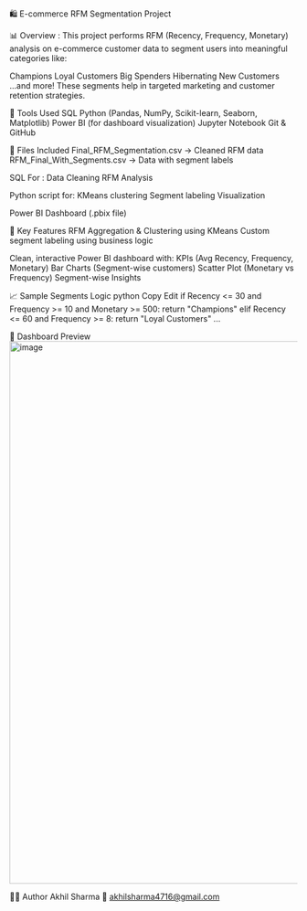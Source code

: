 🛍️ E-commerce RFM Segmentation Project

📊 Overview : This project performs RFM (Recency, Frequency, Monetary) analysis on e-commerce customer data to segment users into meaningful categories like:

Champions Loyal Customers Big Spenders Hibernating New Customers ...and more! These segments help in targeted marketing and customer retention strategies.

🔧 Tools Used SQL Python (Pandas, NumPy, Scikit-learn, Seaborn, Matplotlib) Power BI (for dashboard visualization) Jupyter Notebook Git & GitHub

📁 Files Included Final_RFM_Segmentation.csv → Cleaned RFM data RFM_Final_With_Segments.csv → Data with segment labels

SQL For : Data Cleaning RFM Analysis

Python script for: KMeans clustering Segment labeling Visualization

Power BI Dashboard (.pbix file)

📌 Key Features RFM Aggregation & Clustering using KMeans Custom segment labeling using business logic

Clean, interactive Power BI dashboard with: KPIs (Avg Recency, Frequency, Monetary) Bar Charts (Segment-wise customers) Scatter Plot (Monetary vs Frequency) Segment-wise Insights

📈 Sample Segments Logic python Copy Edit if Recency <= 30 and Frequency >= 10 and Monetary >= 500: return "Champions" elif Recency <= 60 and Frequency >= 8: return "Loyal Customers" ...

📸 Dashboard Preview
<img width="950" alt="image" src="https://github.com/user-attachments/assets/f507f83d-2f00-460e-b78c-fb83a75da9e6" />

🙋‍♂️ Author Akhil Sharma
📧 akhilsharma4716@gmail.com
